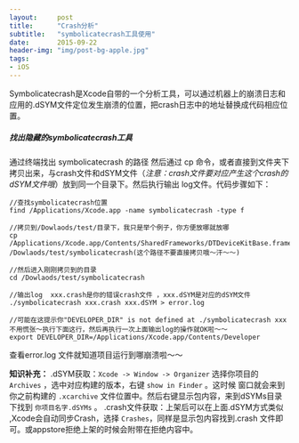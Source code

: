 ```yaml
---
layout:     post
title:      "Crash分析"
subtitle:   "symbolicatecrash工具使用"
date:       2015-09-22
header-img: "img/post-bg-apple.jpg"
tags:
- iOS
---
```


Symbolicatecrash是Xcode自带的一个分析工具，可以通过机器上的崩溃日志和应用的.dSYM文件定位发生崩溃的位置，把crash日志中的地址替换成代码相应位置。
<h5>找出隐藏的symbolicatecrash工具</h5>

通过终端找出 symbolicatecrash 的路径 然后通过 cp 命令，或者直接到文件夹下拷贝出来，与crash文件和dSYM文件（*注意：crash文件要对应产生这个crash的dSYM文件哦*）放到同一个目录下。然后执行输出 log文件。代码步骤如下：

```shell
//查找symbolicatecrash位置
find /Applications/Xcode.app -name symbolicatecrash -type f

//拷贝到/Dowlaods/test/目录下，我只是举个例子，你方便放哪就放哪
cp /Applications/Xcode.app/Contents/SharedFrameworks/DTDeviceKitBase.framework/Versions/A/Resources/symbolicatecrash /Dowlaods/test/symbolicatecrash(这个路径不要直接拷贝哦～汗～～)

//然后进入刚刚拷贝到的目录
cd /Dowlaods/test/symbolicatecrash

//输出log  xxx.crash是你的错误crash文件 ，xxx.dSYM是对应的dSYM文件
./symbolicatecrash xxx.crash xxx.dSYM > error.log

//可能在这提示你"DEVELOPER_DIR" is not defined at ./symbolicatecrash xxx  不用慌张～执行下面这行，然后再执行一次上面输出log的操作就OK啦～～
export DEVELOPER_DIR=/Applications/Xcode.app/Contents/Developer
```
查看error.log 文件就知道项目运行到哪崩溃啦～～

**知识补充：**
.dSYM获取：`Xcode -> Window -> Organizer` 选择你项目的`Archives` ，选中对应构建的版本，右键 `show in Finder` 。这时候 窗口就会来到 你之前构建的 `.xcarchive` 文件位置中。然后右键显示包内容，来到dSYMs目录下找到 `你项目名字.dSYMs` 。
.crash文件获取：上架后可以在上面.dSYM方式类似 ,Xcode会自动同步Crash，选择 `Crashes`，同样是显示包内容找到.crash 文件即可。或appstore拒绝上架的时候会附带在拒绝内容中。
